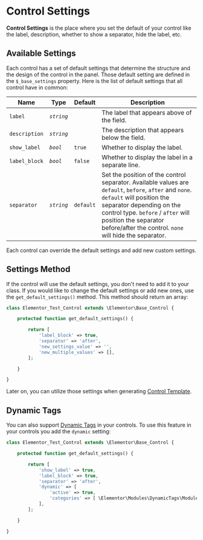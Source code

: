 # Control Settings

**Control Settings** is the place where you set the default of your control like the label, description, whether to show a separator, hide the label, etc.

## Available Settings

Each control has a set of default settings that determine the structure and the design of the control in the panel. Those default setting are defined in the `$_base_settings` property.  Here is the list of default settings that all control have in common:

| Name          | Type       | Default   | Description                                      |
|---------------|------------|-----------|--------------------------------------------------|
| `label`       | _`string`_ |           | The label that appears above of the field.       |
| `description` | _`string`_ |           | The description that appears below the field.    |
| `show_label`  | _`bool`_   | `true`    | Whether to display the label.                    |
| `label_block` | _`bool`_   | `false`   | Whether to display the label in a separate line. |
| `separator`   | _`string`_ | `default` | Set the position of the control separator. Available values are `default`, `before`, `after` and `none`. `default` will position the separator depending on the control type. `before` / `after` will position the separator before/after the control. `none` will hide the separator. |

Each control can override the default settings and add new custom settings.

## Settings Method

If the control will use the default settings, you don't need to add it to your class. If you would like to change the default settings or add new ones, use the `get_default_settings()` method. This method should return an array:

```php
class Elementor_Test_Control extends \Elementor\Base_Control {

	protected function get_default_settings() {

		return [
			'label_block' => true,
			'separator' => 'after',
			'new_settings_value' => '',
			'new_multiple_values' => [],
		];

	}

}
```

Later on, you can utilize those settings when generating [Control Template](./control-template/).

## Dynamic Tags

You can also support [Dynamic Tags](/dynamic-tags/) in your controls. To use this feature in your controls you add the `dynamic` setting:

```php {9-12}
class Elementor_Test_Control extends \Elementor\Base_Control {

	protected function get_default_settings() {

		return [
			'show_label' => true,
			'label_block' => true,
			'separator' => 'after',
			'dynamic' => [
				'active' => true,
				'categories' => [ \Elementor\Modules\DynamicTags\Module::TEXT_CATEGORY ],
			],
		];

	}

}
```
